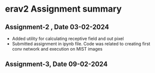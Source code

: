 # erav2 Assignment summary

## Assignment-2 , Date 03-02-2024
- Added utility for calculating receptive field and out pixel 
- Submitted assignment in ipynb file. Code was related to creating first conv network and execution on MIST images

## Assignment-3, Date 09-02-2024